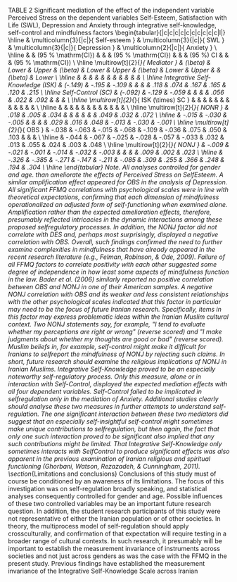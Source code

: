 TABLE 2
Significant mediation of the effect of the independent variable Perceived Stress on the dependent variables Self-Esteem, Satisfaction with Life (SWL), Depression and Anxiety through integrative self-knowledge, self-control and mindfulness factors
\begin{tabular}{|c|c|c|c|c|c|c|c|c|c|l|}
\hline & \multicolumn{3}{|c|}{ Self-esteem } & \multicolumn{3}{|c|}{ SWL } & \multicolumn{3}{|c|}{ Depression } & \multicolumn{2}{|c|}{ Anxiety } \\
\hline & & \(95 \% \mathrm{CI}\) & & & \(95 \% \mathrm{CI}\) & & & \(95 \%\) CI & & & \(95 \% \mathrm{CI}\) \\
\hline \multirow[t]{2}{*}{ Mediator } & \(\beta\) & Lower & Upper & \(\beta\) & Lower & Upper & \(\beta\) & Lower & Upper & & \(\beta\) & Lower \\
\hline & & & & & & & & & & & \\
\hline Integrative Self-Knowledge (ISK) & \(-.149\) & -.195 & -.109 & & & & .118 & .074 & .167 & .165 & .120 & .215 \\
\hline Self-Control (SC) & \(-.092\) & -.129 & -.059 & & & & .056 & .022 & .092 & & & \\
\hline \multirow[t]{2}{*}{ ISK \(\times\) SC } & & & & & & & & & & & & \\
\hline & & & & & & & & & & & & \\
\hline \multirow[t]{2}{*}{ NONR } & .018 & .005 & .034 & & & & & & .049 & .032 & .072 \\
\hline & -.015 & -.030 & -.005 & & & & .029 & .016 & .048 & -.013 & -.030 & -.001 \\
\hline \multirow[t]{2}{*}{ OBS } & -.038 & -.063 & -.015 & -.068 & -.109 & -.036 & .075 & .050 & .103 & & & \\
\hline & -.044 & -.067 & -.025 & -.028 & -.057 & -.033 & .032 & .013 & .055 & .024 & .003 & .048 \\
\hline \multirow[t]{2}{*}{ NONJ } & -.009 & -.021 & -.001 & -.014 & -.032 & -.003 & & & & .009 & .002 & .023 \\
\hline & -.326 & -.385 & -.271 & -.147 & -.211 & -.085 & .309 & .255 & .366 & .248 & .194 & .304 \\
\hline
\end{tabular}
Note. All analyses controlled for gender and age.
than ameliorate the effects of Perceived Stress on SelfEsteem. A similar amplification effect appeared for OBS in the analysis of Depression. All significant FFMQ correlations with psychological scales were in line with theoretical expectations, confirming that each dimension of mindfulness operationalized an adjusted form of self-functioning when examined alone. Amplification rather than the expected amelioration effects, therefore, presumably reflected intricacies in the dynamic interactions among these proposed selfregulatory processes. In addition, the NONJ factor did not correlate with DES and, perhaps most surprisingly, displayed a negative correlation with OBS. Overall, such findings confirmed the need to further examine complexities in mindfulness that have already appeared in the recent research literature (e.g., Felman, Robinson, \& Ode, 2009).
Failure of all FFMQ factors to correlate positivity with each other suggested some degree of independence in how least some aspects of mindfulness function in the law. Bader et al. (2006) similarly reported no positive correlation between OBS and NONJ in one of their American samples. A negative NONJ correlation with OBS and its weaker and less consistent relationships with the other psychological scales indicated that this factor in particular may need to be the focus of future Iranian research. Specifically, items in this factor may express problematic ideas within the Iranian Muslim cultural context. Two NONJ statements say, for example, "I tend to evaluate whether my perceptions are right or wrong" (reverse scored) and "I make judgments about whether my thoughts are good or bad" (reverse scored). Muslim beliefs in, for example, self-control might make it difficult for Iranians to selfreport the mindfulness of NONJ by rejecting such claims. In short, future research should examine the religious implications of NONJ in Iranian Muslims.
Integrative Self-Knowledge proved to be an especially noteworthy self-regulatory process. Only this measure, alone or in interaction with Self-Control, displayed the expected mediation effects with all four dependent variables. Self-Control failed to be implicated in selfregulation only in the mediation of Anxiety. Additional studies clearly should analyse these two measures in further attempts to understand self-regulation. The one significant interaction between these two mediators did suggest that an especially self-insightful self-control might sometimes make unique contributions to selfregulation, but then again, the fact that only one such interaction proved to be significant also implied that any such contributions might be limited. That Integrative Self-Knowledge only sometimes interacts with SelfControl to produce significant effects was also apparent in the previous examination of Iranian religious and spiritual functioning (Ghorbani, Watson, Rezazadeh, \& Cunningham, 2011).
\section*{Limitations and conclusions}
Conclusions of this study must of course be conditioned by an awareness of its limitations. The focus of this investigation was on self-regulation broadly speaking, and statistical analyses consequently controlled for gender and age. Possible influences of these two controlled variables may be an important future research question.
In addition, the student research participants of this study were not representative of either the Iranian population or of other societies. In theory, the multiprocess model of self-regulation should apply crossculturally, and confirmation of that expectation will require testing in a broader range of cultural contexts. In such research, it presumably will be important to establish the measurement invariance of instruments across societies and not just across genders as was the case with the FFMQ in the present study. Previous findings have established the measurement invariance of the Integrative Self-Knowledge Scale across Iranian